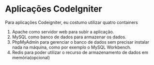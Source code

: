# Aplicações CodeIgniter

Para aplicações Codeigniter, eu costumo utilizar quatro containers

1. Apache como servidor web para subir a aplicação.
2. MySQL como banco de dados para armazenar os dados.
3. PhpMyAdmin para gerenciar o banco de dados sem precisar instalar nada na máquina, como por exemplo o MySQL Workbench.
4. Redis para poder utilizar o recurso de armazenamento de dados em memória(opcional)